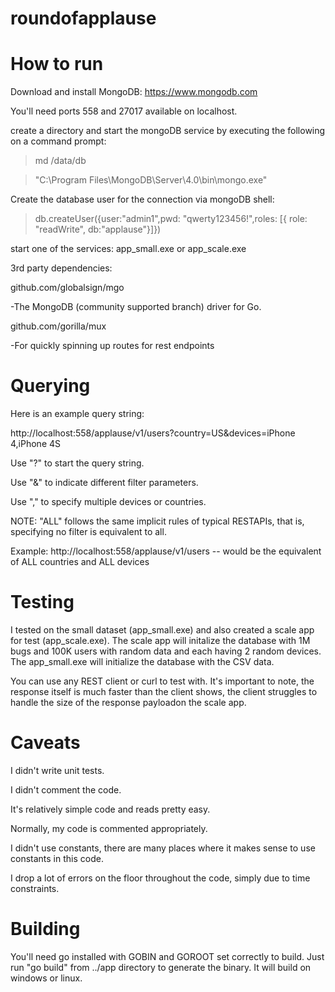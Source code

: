 # roundofapplause

How to run
==========
Download and install MongoDB:
https://www.mongodb.com

You'll need ports 558 and 27017 available on localhost.

create a directory and start the mongoDB service by executing the following on a command prompt:

>md /data/db

>"C:\Program Files\MongoDB\Server\4.0\bin\mongo.exe"

Create the database user for the connection via mongoDB shell:

>db.createUser({user:"admin1",pwd: "qwerty123456!",roles: [{ role: "readWrite", db:"applause"}]})

start one of the services:
app_small.exe or app_scale.exe

3rd party dependencies:

github.com/globalsign/mgo

-The MongoDB (community supported branch) driver for Go.

github.com/gorilla/mux

-For quickly spinning up routes for rest endpoints

Querying
======== 
Here is an example query string:

http://localhost:558/applause/v1/users?country=US&devices=iPhone 4,iPhone 4S

Use "?" to start the query string.

Use "&" to indicate different filter parameters.

Use "," to specify multiple devices or countries.

NOTE: "ALL" follows the same implicit rules of typical RESTAPIs, that is, specifying no filter is equivalent to all. 

Example:
http://localhost:558/applause/v1/users
-- would be the equivalent of ALL countries and ALL devices


Testing
========
I tested on the small dataset (app_small.exe) and also created a scale app for test (app_scale.exe). The scale app will initalize the database with 1M bugs and 100K users with random data and each having 2 random devices.  The app_small.exe will initialize the database with the CSV data.

You can use any REST client or curl to test with.  It's important to note, the response itself is much faster than the client shows, the client struggles to handle the size of the response payloadon the scale app.

Caveats
========
I didn't write unit tests. 

I didn't comment the code. 

 It's relatively simple code and reads pretty easy. 

Normally, my code is commented appropriately. 

I didn't use constants, there are many places where it makes sense to use constants in this code.

I drop a lot of errors on the floor throughout the code, simply due to time constraints.


Building
========
You'll need go installed with GOBIN and GOROOT set correctly to build.  Just run "go build" from ../app directory to generate the binary.  It will build on windows or linux.